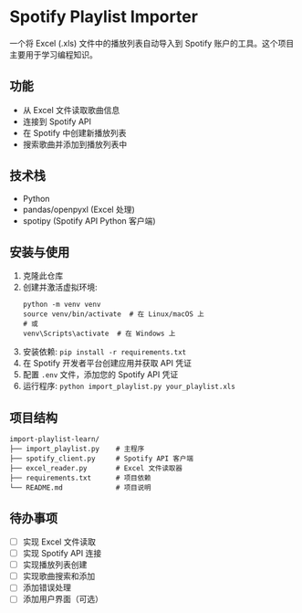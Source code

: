 # Spotify Playlist Importer

一个将 Excel (.xls) 文件中的播放列表自动导入到 Spotify 账户的工具。这个项目主要用于学习编程知识。

## 功能

- 从 Excel 文件读取歌曲信息
- 连接到 Spotify API
- 在 Spotify 中创建新播放列表
- 搜索歌曲并添加到播放列表中

## 技术栈

- Python
- pandas/openpyxl (Excel 处理)
- spotipy (Spotify API Python 客户端)

## 安装与使用

1. 克隆此仓库
2. 创建并激活虚拟环境:
   ```
   python -m venv venv
   source venv/bin/activate  # 在 Linux/macOS 上
   # 或
   venv\Scripts\activate  # 在 Windows 上
   ```
3. 安装依赖: `pip install -r requirements.txt`
4. 在 Spotify 开发者平台创建应用并获取 API 凭证
5. 配置 `.env` 文件，添加您的 Spotify API 凭证
6. 运行程序: `python import_playlist.py your_playlist.xls`

## 项目结构

```
import-playlist-learn/
├── import_playlist.py    # 主程序
├── spotify_client.py     # Spotify API 客户端
├── excel_reader.py       # Excel 文件读取器
├── requirements.txt      # 项目依赖
└── README.md             # 项目说明
```

## 待办事项

- [ ] 实现 Excel 文件读取
- [ ] 实现 Spotify API 连接
- [ ] 实现播放列表创建
- [ ] 实现歌曲搜索和添加
- [ ] 添加错误处理
- [ ] 添加用户界面（可选）
